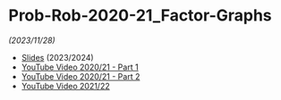 # Prob-Rob-2020-21_Factor-Graphs

_(2023/11/28)_

- [Slides](/doc/lectures/prob-rob-2023-24_27_factor-graphs.pdf) (2023/2024)
- [YouTube Video 2020/21 - Part 1](https://youtu.be/C4wYsPFFxD8?t=4494)
- [YouTube Video 2020/21 - Part 2](https://youtu.be/0FjH5PNTI2g)
- [YouTube Video 2021/22](https://youtu.be/TkF6tM21dmY?t=3159)
